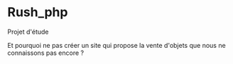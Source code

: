 # Rush_php
Projet d'étude

Et pourquoi ne pas créer un site qui propose la vente d'objets que nous ne connaissons pas encore ?
